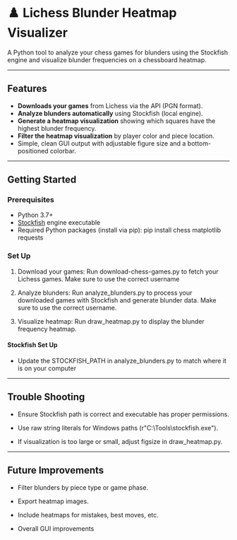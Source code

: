 # ♟️ Lichess Blunder Heatmap Visualizer

A Python tool to analyze your chess games for blunders using the Stockfish engine and visualize blunder frequencies on a chessboard heatmap.

---

## Features

- **Downloads your games** from Lichess via the API (PGN format).  
- **Analyze blunders automatically** using Stockfish (local engine).  
- **Generate a heatmap visualization** showing which squares have the highest blunder frequency.
- **Filter the heatmap visualization** by player color and piece location.
- Simple, clean GUI output with adjustable figure size and a bottom-positioned colorbar.  

---

## Getting Started

### Prerequisites

- Python 3.7+  
- [Stockfish](https://stockfishchess.org/download/) engine executable  
- Required Python packages (install via pip): pip install chess matplotlib requests


### Set Up
1. Download your games:
   Run download-chess-games.py to fetch your Lichess games. Make sure to use the correct username

2. Analyze blunders:
   Run analyze_blunders.py to process your downloaded games with Stockfish and generate blunder data. Make sure to use the correct username.

3. Visualize heatmap:
   Run draw_heatmap.py to display the blunder frequency heatmap.

#### Stockfish Set Up
- Update the STOCKFISH_PATH in analyze_blunders.py to match where it is on your computer

---

## Trouble Shooting
- Ensure Stockfish path is correct and executable has proper permissions.

- Use raw string literals for Windows paths (r"C:\Tools\stockfish.exe").

- If visualization is too large or small, adjust figsize in draw_heatmap.py.

---

## Future Improvements
- Filter blunders by piece type or game phase.

- Export heatmap images.

- Include heatmaps for mistakes, best moves, etc.

- Overall GUI improvements

